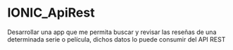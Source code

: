 # IONIC_ApiRest
Desarrollar una app que me permita buscar y revisar las reseñas de una determinada serie o película, dichos datos lo puede consumir del API REST
